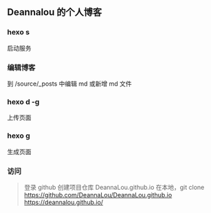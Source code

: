 ## Deannalou 的个人博客
### hexo s
启动服务

### 编辑博客
到 /source/_posts 中编辑 md 或新增 md 文件

### hexo d -g
上传页面

### hexo g
生成页面

### 访问
> 登录 github
> 创建项目仓库 DeannaLou.github.io
> 在本地，git clone https://github.com/DeannaLou/DeannaLou.github.io
> https://deannalou.github.io/